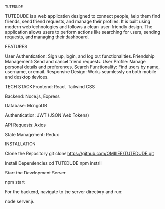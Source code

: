                                                                       TUTEDUDE

TUTEDUDE is a web application designed to connect people, help them find friends, send friend requests, and manage their profiles. It is built using modern web technologies and follows a clean, user-friendly design. The application allows users to perform actions like searching for users, sending requests, and managing their dashboard.

FEATURES

User Authentication: Sign up, login, and log out functionalities.
Friendship Management: Send and cancel friend requests.
User Profile: Manage personal details and preferences.
Search Functionality: Find users by name, username, or email.
Responsive Design: Works seamlessly on both mobile and desktop devices.


TECH STACK 
Frontend: React, Tailwind CSS

Backend: Node.js, Express

Database: MongoDB

Authentication: JWT (JSON Web Tokens)

API Requests: Axios

State Management: Redux



INSTALLATION

Clone the Repository
git clone https://github.com/OMIIIEE/TUTEDUDE.git

Install Dependencies
cd TUTEDUDE
npm install

Start the Development Server

npm start

For the backend, navigate to the server directory and run:

node server.js
